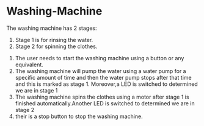 # Washing-Machine

The washing machine has 2 stages:
1. Stage 1 is for rinsing the water.
2. Stage 2 for spinning the clothes.

1) The user needs to start the washing machine using a button or any
equivalent.
2) The washing machine will pump the water using a water pump for a specific amount of time and then the water pump stops
after that time and this is marked as stage 1. Moreover,a LED is switched to determined we are in stage 1 
3) The washing machine spins the clothes using a motor after stage 1 is
finished automatically.Another LED is switched to determined we are in stage 2
4) their is a stop button to stop the washing machine.
